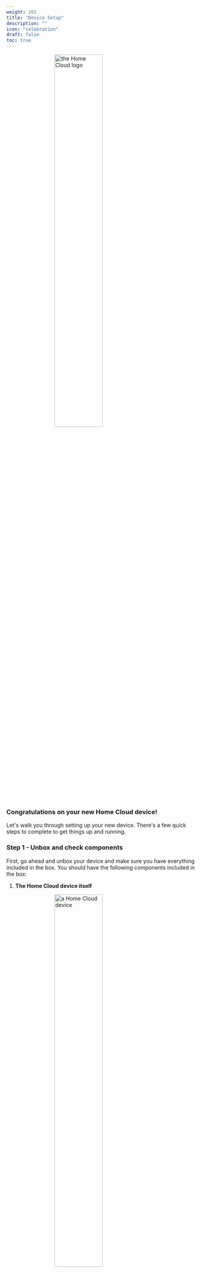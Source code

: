 ```yaml
---
weight: 201
title: "Device Setup"
description: ""
icon: "celebration"
draft: false
toc: true
---
```


<img src="/images/site/logo.svg" alt="the Home Cloud logo" style="display: block; margin-left: auto; margin-right: auto; width: 50%;"/>

### Congratulations on your new Home Cloud device!

Let's walk you through setting up your new device. There's a few quick steps to complete to get things up and running.

### Step 1 - Unbox and check components

First, go ahead and unbox your device and make sure you have everything included in the box. You should have the following components included in the box:

1. **The Home Cloud device itself**
<img src="/images/getting-started/device.jpg" alt="a Home Cloud device" style="display: block; margin-left: auto; margin-right: auto; width: 50%;"/>

2. **The power adapter for the device**
<img src="/images/getting-started/power-adapter.jpg" alt="a computer power adapter" style="display: block; margin-left: auto; margin-right: auto; width: 50%;"/>

3. **An ethernet cable which will connect the Home Cloud device to your router**
<img src="/images/getting-started/ethernet-cable.jpg" alt="an ethernet cable" style="display: block; margin-left: auto; margin-right: auto; width: 50%;"/>

Got everything? If you're missing anything please [reach out to us](https://home-cloud.io/contact) and we'll get it straightened out.

### Step 2 - Plug things in

Using the included ethernet cable, plug the Home Cloud device into your router. If you're not sure how to do this, you can follow steps 1-4 on [this guide](https://www.wikihow.com/Set-up-Ethernet). Also, feel free to [contact us](https://home-cloud.io/contact) if you have any problems.

Now you can plug in the power adapter. Nothing complicated about this, just plug one end into the wall and the other into the barrel port on the back of the Home Cloud device. The device should immediately turn on (the light on the front will glow blue). If it doesn't, press the red power button to start it up.

{{< alert context="warning" text="Make sure to place your Home Cloud device where it has enough air circulation. All vents in the case should be clear of obstruction. We don't recommend placing it in a fully sealed off cupboard or small space as it may overheat." />}}

### Step 3 - Set up the device

Home Cloud will take a few minutes to start. After waiting for this, access the setup page on the device to configure it: http://home-cloud.local/getting-started

{{< alert context="info" text="If the page doesn't load on your phone, try opening it on your computer instead." />}}

### Step 4 - Use the device

And you're done! Install your first app and enjoy your new Home Cloud!

Please [let us know](https://home-cloud.io/contact) if you have any issues or questions.
